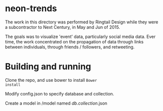 

# neon-trends

The work in this directory was performed by Ringtail Design while they
were a subcontractor to Next Century, in May and Jun of 2015.

The goals was to visualize 'event' data, particularly social media
data.  Ever time, the work concentrated on the propagation of data
through links between individuals, through friends / followers, and
retweeting.


# Building and running

Clone the repo, and  use bower to install <code>Bower install</code>

Modify config.json to specify database and collection.

Create a model in /model named *db*.*collection*.json


